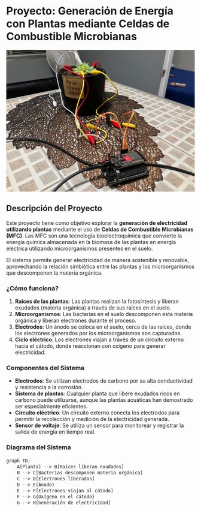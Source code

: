 # Proyecto: Generación de Energía con Plantas mediante Celdas de Combustible Microbianas

![Microbial Fuel Cell](https://github.com/rralen/Generacion-de-energia-con-plantas/blob/main/G.%20con%20plantas/Conexion.jpeg)

## Descripción del Proyecto

Este proyecto tiene como objetivo explorar la **generación de electricidad utilizando plantas** mediante el uso de **Celdas de Combustible Microbianas (MFC)**. Las MFC son una tecnología bioelectroquímica que convierte la energía química almacenada en la biomasa de las plantas en energía eléctrica utilizando microorganismos presentes en el suelo.

El sistema permite generar electricidad de manera sostenible y renovable, aprovechando la relación simbiótica entre las plantas y los microorganismos que descomponen la materia orgánica.

### ¿Cómo funciona?

1. **Raíces de las plantas**: Las plantas realizan la fotosíntesis y liberan exudados (materia orgánica) a través de sus raíces en el suelo.
2. **Microorganismos**: Las bacterias en el suelo descomponen esta materia orgánica y liberan electrones durante el proceso.
3. **Electrodos**: Un ánodo se coloca en el suelo, cerca de las raíces, donde los electrones generados por los microorganismos son capturados.
4. **Ciclo eléctrico**: Los electrones viajan a través de un circuito externo hacia el cátodo, donde reaccionan con oxígeno para generar electricidad.

### Componentes del Sistema

- **Electrodos**: Se utilizan electrodos de carbono por su alta conductividad y resistencia a la corrosión.
- **Sistema de plantas**: Cualquier planta que libere exudados ricos en carbono puede utilizarse, aunque las plantas acuáticas han demostrado ser especialmente eficientes.
- **Circuito eléctrico**: Un circuito externo conecta los electrodos para permitir la recolección y medición de la electricidad generada.
- **Sensor de voltaje**: Se utiliza un sensor para monitorear y registrar la salida de energía en tiempo real.

### Diagrama del Sistema

```mermaid
graph TD;
    A[Planta] --> B[Raíces liberan exudados]
    B --> C[Bacterias descomponen materia orgánica]
    C --> D[Electrones liberados]
    D --> E(Ánodo)
    E --> F[Electrones viajan al cátodo]
    F --> G{Oxígeno en el cátodo}
    G --> H[Generación de electricidad]

